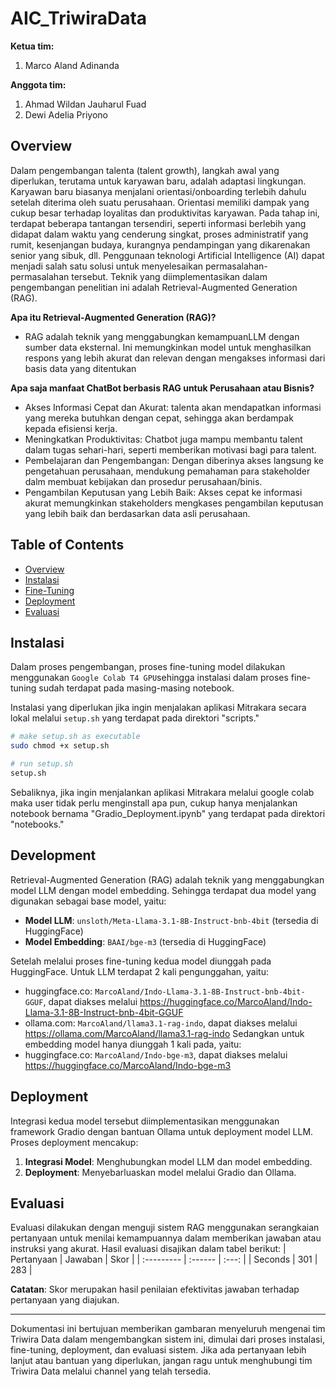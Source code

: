 # AIC_TriwiraData
**Ketua tim:** 
1. Marco Aland Adinanda

**Anggota tim:**
1. Ahmad Wildan Jauharul Fuad
2. Dewi Adelia Priyono

## Overview
Dalam pengembangan talenta (talent growth), langkah awal yang diperlukan, terutama untuk karyawan baru, adalah adaptasi lingkungan. Karyawan baru biasanya menjalani orientasi/onboarding terlebih dahulu setelah diterima oleh suatu perusahaan. Orientasi memiliki dampak yang cukup besar terhadap loyalitas dan produktivitas karyawan. Pada tahap ini, terdapat beberapa tantangan tersendiri, seperti informasi berlebih yang didapat dalam waktu yang cenderung singkat, proses administratif yang rumit, kesenjangan budaya, kurangnya pendampingan yang dikarenakan senior yang sibuk, dll. Penggunaan teknologi Artificial Intelligence (AI) dapat menjadi salah satu solusi untuk menyelesaikan permasalahan-permasalahan tersebut. Teknik yang diimplementasikan dalam pengembangan penelitian ini adalah Retrieval-Augmented Generation (RAG).
 
**Apa itu Retrieval-Augmented Generation (RAG)?**
- RAG adalah teknik yang menggabungkan kemampuanLLM dengan sumber data eksternal. Ini memungkinkan model untuk menghasilkan respons yang lebih akurat dan relevan dengan mengakses informasi dari basis data yang ditentukan

**Apa saja manfaat ChatBot berbasis RAG untuk Perusahaan atau Bisnis?**
- Akses Informasi Cepat dan Akurat: talenta akan mendapatkan informasi yang mereka butuhkan dengan cepat, sehingga akan berdampak kepada efisiensi kerja.
- Meningkatkan Produktivitas: Chatbot juga mampu membantu talent dalam tugas sehari-hari, seperti memberikan motivasi bagi para talent.
- Pembelajaran dan Pengembangan: Dengan diberinya akses langsung ke pengetahuan perusahaan, mendukung pemahaman para stakeholder dalm membuat kebijakan dan prosedur perusahaan/binis.
- Pengambilan Keputusan yang Lebih Baik: Akses cepat ke informasi akurat memungkinkan stakeholders mengkases pengambilan keputusan yang lebih baik dan berdasarkan data asli perusahaan.

## Table of Contents
- [Overview](#overview)
- [Instalasi](#instalasi)
- [Fine-Tuning](#fine-tuning)
- [Deployment](#deployement)
- [Evaluasi](#evaluasi)

## Instalasi
Dalam proses pengembangan, proses fine-tuning model dilakukan menggunakan `Google Colab T4 GPU`sehingga instalasi dalam proses fine-tuning sudah terdapat pada masing-masing notebook. 

Instalasi yang diperlukan jika ingin menjalakan aplikasi Mitrakara secara lokal melalui `setup.sh` yang terdapat pada direktori "scripts." 

```bash
# make setup.sh as executable
sudo chmod +x setup.sh

# run setup.sh
setup.sh
```

Sebaliknya, jika ingin menjalankan aplikasi Mitrakara melalui google colab maka user tidak perlu menginstall apa pun, cukup hanya menjalankan notebook bernama "Gradio_Deployment.ipynb" yang terdapat pada direktori "notebooks."

## Development
Retrieval-Augmented Generation (RAG) adalah teknik yang menggabungkan model LLM dengan model embedding. Sehingga terdapat dua model yang digunakan sebagai base model, yaitu:
- **Model LLM**: `unsloth/Meta-Llama-3.1-8B-Instruct-bnb-4bit` (tersedia di HuggingFace)
- **Model Embedding**: `BAAI/bge-m3` (tersedia di HuggingFace)

Setelah melalui proses fine-tuning kedua model diunggah pada HuggingFace.
Untuk LLM terdapat 2 kali pengunggahan, yaitu: 
- huggingface.co: `MarcoAland/Indo-Llama-3.1-8B-Instruct-bnb-4bit-GGUF`, dapat diakses melalui https://huggingface.co/MarcoAland/Indo-Llama-3.1-8B-Instruct-bnb-4bit-GGUF
- ollama.com: `MarcoAland/llama3.1-rag-indo`, dapat diakses melalui https://ollama.com/MarcoAland/llama3.1-rag-indo
Sedangkan untuk embedding model hanya diunggah 1 kali pada, yaitu:
- huggingface.co: `MarcoAland/Indo-bge-m3`, dapat diakses melalui https://huggingface.co/MarcoAland/Indo-bge-m3

## Deployment
Integrasi kedua model tersebut diimplementasikan menggunakan framework Gradio dengan bantuan Ollama untuk deployment model LLM. Proses deployment mencakup:
1. **Integrasi Model**: Menghubungkan model LLM dan model embedding.
2. **Deployment**: Menyebarluaskan model melalui Gradio dan Ollama.

## Evaluasi
Evaluasi dilakukan dengan menguji sistem RAG menggunakan serangkaian pertanyaan untuk menilai kemampuannya dalam memberikan jawaban atau instruksi yang akurat. Hasil evaluasi disajikan dalam tabel berikut:
| Pertanyaan | Jawaban | Skor |
| :--------- | :------ | :---: |
| Seconds    | 301     | 283   |

**Catatan**: Skor merupakan hasil penilaian efektivitas jawaban terhadap pertanyaan yang diajukan.

---

Dokumentasi ini bertujuan memberikan gambaran menyeluruh mengenai tim Triwira Data dalam mengembangkan sistem ini, dimulai dari proses instalasi, fine-tuning, deployment, dan evaluasi sistem. Jika ada pertanyaan lebih lanjut atau bantuan yang diperlukan, jangan ragu untuk menghubungi tim Triwira Data melalui channel yang telah tersedia.
